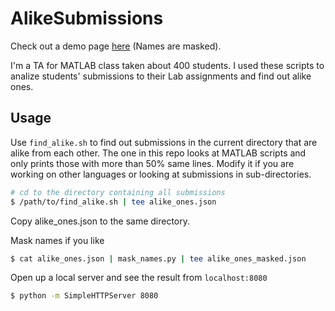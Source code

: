 # AlikeSubmissions

Check out a demo page [here](http://songgao.github.com/AlikeSubmissions) (Names are masked).

I'm a TA for MATLAB class taken about 400 students. I used these scripts to analize students' submissions to their Lab assignments and find out alike ones.

## Usage

Use `find_alike.sh` to find out submissions in the current directory that are alike from each other. The one in this repo looks at MATLAB scripts and only prints those with more than 50% same lines. Modify it if you are working on other languages or looking at submissions in sub-directories.

```bash
# cd to the directory containing all submissions
$ /path/to/find_alike.sh | tee alike_ones.json
```

Copy alike_ones.json to the same directory.

Mask names if you like
```bash
$ cat alike_ones.json | mask_names.py | tee alike_ones_masked.json
```

Open up a local server and see the result from `localhost:8080`
```bash
$ python -m SimpleHTTPServer 8080
```

